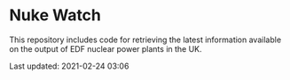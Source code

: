# Nuke Watch

This repository includes code for retrieving the latest information available on the output of EDF nuclear power plants in the UK.

Last updated: 2021-02-24 03:06